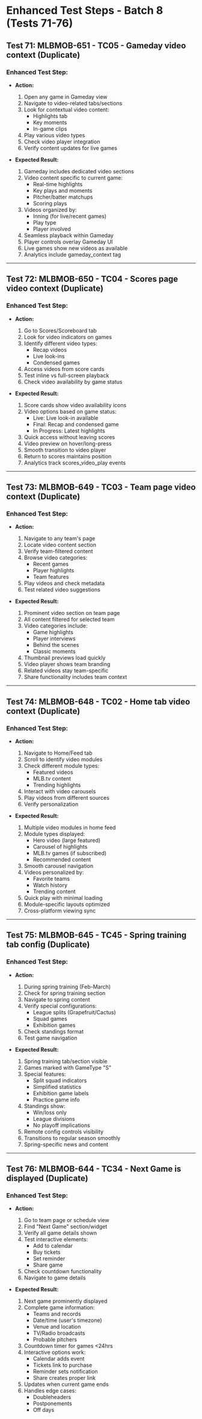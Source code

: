 # Enhanced Test Steps - Batch 8 (Tests 71-76)

## Test 71: MLBMOB-651 - TC05 - Gameday video context (Duplicate)

### Enhanced Test Step:
- **Action:**
  1. Open any game in Gameday view
  2. Navigate to video-related tabs/sections
  3. Look for contextual video content:
     - Highlights tab
     - Key moments
     - In-game clips
  4. Play various video types
  5. Check video player integration
  6. Verify content updates for live games

- **Expected Result:**
  1. Gameday includes dedicated video sections
  2. Video content specific to current game:
     - Real-time highlights
     - Key plays and moments
     - Pitcher/batter matchups
     - Scoring plays
  3. Videos organized by:
     - Inning (for live/recent games)
     - Play type
     - Player involved
  4. Seamless playback within Gameday
  5. Player controls overlay Gameday UI
  6. Live games show new videos as available
  7. Analytics include gameday_context tag

---

## Test 72: MLBMOB-650 - TC04 - Scores page video context (Duplicate)

### Enhanced Test Step:
- **Action:**
  1. Go to Scores/Scoreboard tab
  2. Look for video indicators on games
  3. Identify different video types:
     - Recap videos
     - Live look-ins
     - Condensed games
  4. Access videos from score cards
  5. Test inline vs full-screen playback
  6. Check video availability by game status

- **Expected Result:**
  1. Score cards show video availability icons
  2. Video options based on game status:
     - Live: Live look-in available
     - Final: Recap and condensed game
     - In Progress: Latest highlights
  3. Quick access without leaving scores
  4. Video preview on hover/long-press
  5. Smooth transition to video player
  6. Return to scores maintains position
  7. Analytics track scores_video_play events

---

## Test 73: MLBMOB-649 - TC03 - Team page video context (Duplicate)

### Enhanced Test Step:
- **Action:**
  1. Navigate to any team's page
  2. Locate video content section
  3. Verify team-filtered content
  4. Browse video categories:
     - Recent games
     - Player highlights
     - Team features
  5. Play videos and check metadata
  6. Test related video suggestions

- **Expected Result:**
  1. Prominent video section on team page
  2. All content filtered for selected team
  3. Video categories include:
     - Game highlights
     - Player interviews
     - Behind the scenes
     - Classic moments
  4. Thumbnail previews load quickly
  5. Video player shows team branding
  6. Related videos stay team-specific
  7. Share functionality includes team context

---

## Test 74: MLBMOB-648 - TC02 - Home tab video context (Duplicate)

### Enhanced Test Step:
- **Action:**
  1. Navigate to Home/Feed tab
  2. Scroll to identify video modules
  3. Check different module types:
     - Featured videos
     - MLB.tv content
     - Trending highlights
  4. Interact with video carousels
  5. Play videos from different sources
  6. Verify personalization

- **Expected Result:**
  1. Multiple video modules in home feed
  2. Module types displayed:
     - Hero video (large featured)
     - Carousel of highlights
     - MLB.tv games (if subscribed)
     - Recommended content
  3. Smooth carousel navigation
  4. Videos personalized by:
     - Favorite teams
     - Watch history
     - Trending content
  5. Quick play with minimal loading
  6. Module-specific layouts optimized
  7. Cross-platform viewing sync

---

## Test 75: MLBMOB-645 - TC45 - Spring training tab config (Duplicate)

### Enhanced Test Step:
- **Action:**
  1. During spring training (Feb-March)
  2. Check for spring training section
  3. Navigate to spring content
  4. Verify special configurations:
     - League splits (Grapefruit/Cactus)
     - Squad games
     - Exhibition games
  5. Check standings format
  6. Test game navigation

- **Expected Result:**
  1. Spring training tab/section visible
  2. Games marked with GameType "S"
  3. Special features:
     - Split squad indicators
     - Simplified statistics
     - Exhibition game labels
     - Practice game info
  4. Standings show:
     - Win/loss only
     - League divisions
     - No playoff implications
  5. Remote config controls visibility
  6. Transitions to regular season smoothly
  7. Spring-specific news and content

---

## Test 76: MLBMOB-644 - TC34 - Next Game is displayed (Duplicate)

### Enhanced Test Step:
- **Action:**
  1. Go to team page or schedule view
  2. Find "Next Game" section/widget
  3. Verify all game details shown
  4. Test interactive elements:
     - Add to calendar
     - Buy tickets
     - Set reminder
     - Share game
  5. Check countdown functionality
  6. Navigate to game details

- **Expected Result:**
  1. Next game prominently displayed
  2. Complete game information:
     - Teams and records
     - Date/time (user's timezone)
     - Venue and location
     - TV/Radio broadcasts
     - Probable pitchers
  3. Countdown timer for games <24hrs
  4. Interactive options work:
     - Calendar adds event
     - Tickets link to purchase
     - Reminder sets notification
     - Share creates proper link
  5. Updates when current game ends
  6. Handles edge cases:
     - Doubleheaders
     - Postponements
     - Off days